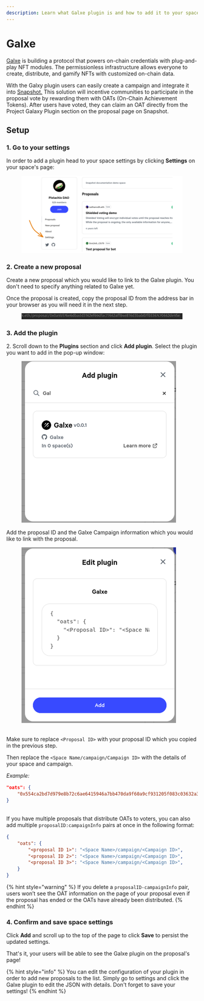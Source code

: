 ```yaml
---
description: Learn what Galxe plugin is and how to add it to your space.
---
```


# Galxe

[Galxe](https://galxe.com/) is building a protocol that powers on-chain credentials with plug-and-play NFT modules. The permissionless infrastructure allows everyone to create, distribute, and gamify NFTs with customized on-chain data.

With the Galxy plugin users can easily create a campaign and integrate it into [Snapshot.](https://snapshot.org) This solution will incentive communities to participate in the proposal vote by rewarding them with OATs (On-Chain Achievement Tokens). After users have voted, they can claim an OAT directly from the Project Galaxy Plugin section on the proposal page on Snapshot.

## Setup

### 1. Go to your settings

In order to add a plugin head to your space settings by clicking **Settings** on your space's page:

<figure><img src="../../.gitbook/assets/image (15) (2) (1).png" alt=""><figcaption></figcaption></figure>

### 2. Create a new proposal

Create a new proposal which you would like to link to the Galxe plugin. You don't need to specify anything related to Galxe yet.

Once the proposal is created, copy the proposal ID from the address bar in your browser as you will need it in the next step.

<figure><img src="../../.gitbook/assets/image (21) (1).png" alt=""><figcaption></figcaption></figure>

### 3. Add the plugin

2\. Scroll down to the **Plugins** section and click **Add plugin**. Select the plugin you want to add in the pop-up window:

<figure><img src="../../.gitbook/assets/image (1) (1) (2).png" alt=""><figcaption></figcaption></figure>

Add the proposal ID and the Galxe Campaign information which you would like to link with the proposal.

<figure><img src="../../.gitbook/assets/image (20).png" alt=""><figcaption></figcaption></figure>

\
Make sure to replace `<Proposal ID>` with your proposal ID which you copied in the previous step.

Then replace the `<Space Name/campaign/Campaign ID>` with the details of your space and campaign.

_Example:_

```json
"oats": {
	"0x554ca2bd7d979e8b72c6ae6415946a7bb470da9f60a9cf931205f083c03632a3": "jokey/campaign/GCixQUUqfE"
}
```

\
If you have multiple proposals that distribute OATs to voters, you can also add multiple `proposalID:campaignInfo` pairs at once in the following format:

```json
{
	"oats": {
		"<proposal ID 1>": "<Space Name>/campaign/<Campaign ID>",
		"<proposal ID 2>": "<Space Name>/campaign/<Campaign ID>",
		"<proposal ID 3>": "<Space Name>/campaign/<Campaign ID>",
	}
}
```

{% hint style="warning" %}
If you delete a `proposalID-campaignInfo` pair, users won’t see the OAT information on the page of your proposal even if the proposal has ended or the OATs have already been distributed.
{% endhint %}

### 4. Confirm and save space settings

Click **Add** and scroll up to the top of the page to click **Save** to persist the updated settings.

That's it, your users will be able to see the Galxe plugin on the proposal's page!

{% hint style="info" %}
You can edit the configuration of your plugin in order to add new proposals to the list. Simply go to settings and click the Galxe plugin to edit the JSON with details. Don't forget to save your settings!
{% endhint %}
